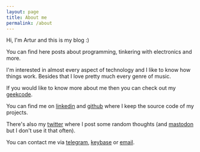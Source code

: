 ```yaml
---
layout: page
title: About me
permalink: /about
---
```


Hi, I'm Artur and this is my blog :)

You can find here posts about programming, tinkering with electronics and more.

I'm interested in almost every aspect of technology and I like to know how things work.
Besides that I love pretty much every genre of music.

If you would like to know more about me then you can check out my [geekcode](/geekcode.txt).

You can find me on [linkedin](https://www.linkedin.com/in/arturtamborski) and [github](https://github.com/arturtamborski/) where I keep the source code of my projects.

There's also my [twitter](https://twitter.com/arturtamborski) where I post some random thoughts (and [mastodon](https://mastodon.social/@arturtamborski) but I don't use it that often).

You can contact me via [telegram](https://telegram.me/arturtamborski), [keybase](https://keybase.io/arturtamborski) or [email](mailto:tamborskiartur@gmail.com).

